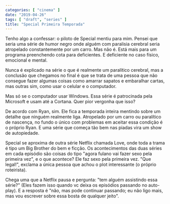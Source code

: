 ```yaml
---
categories: [ "cinema" ]
date: "2019-04-26"
tags: [ "draft", "series" ]
title: "Special Primeira Temporada"
---
```

Tenho algo a confessar: o piloto de Special mentiu para mim. Pensei que
seria uma série de humor negro onde alguém com paralisia cerebral seria
atropelado constantemente por um carro. Mas não é. Está mais para um
programa preenchendo cota para deficientes. E deficiente no caso físico,
emocional e mental.

Nunca é explicado na série o que é realmente um paralítico cerebral,
mas a conclusão que chegamos no final é que se trata de uma pessoa
que não consegue fazer algumas coisas como amarrar sapatos e embaralhar
cartas, mas outras sim, como usar o celular e o computador.

Mas só se o computador usar Windows. Essa série é patrocinada pela
Microsoft e usam até a Cortana. Quer pior vergonha que isso?

De acordo com Ryan, sim. Ele fica a temporada inteira mentindo sobre
um detalhe que ninguém realmente liga. Atropelado por um carro ou
paralítico de nascença, no fundo o único com problemas em aceitar
essa condição é o próprio Ryan. E uma série que começa tão bem
nas piadas vira um show de autopiedade.

Special se aproxima de outra série Netflix chamada Love, onde toda
a trama é tipo um Big Brother do bem e ficção. Os acontecimentos
das duas séries em cada episódio são coisas do tipo "agora fulano
vai fazer sexo pela primeira vez", e o que acontece? Ele faz sexo pela
primeira vez. "Que legal!", exclama a única pessoa que achou o plot
interessante (o próprio roteirista).

Chega uma que a Netflix pausa e pergunta: "tem alguém assistindo essa
série?" (Eles fazem isso quando vc deixa os episódios passando no
auto-play). E a resposta é "não, mas pode continuar passando; eu não
ligo mais, mas vou escrever sobre essa bosta de qualquer jeito".
